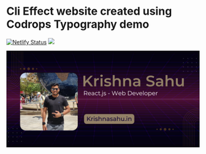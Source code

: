 # Cli Effect website created using Codrops Typography demo

[![Netlify Status](https://api.netlify.com/api/v1/badges/abc944d5-ad2a-4fb8-a2b1-398a311dbae9/deploy-status)](https://app.netlify.com/sites/enchanting-chaja-68169a/deploys)
[![](https://img.shields.io/badge/Live%20Website%20Link%20~%20-cli.Krishnasahu.in-brightgreen&style=flat)](https://polite-frangollo-d6a4a1.netlify.app/)

<img width="1834" alt="github readme" src="https://raw.githubusercontent.com/dvlprkrishna/react-three.js-portfolio/main/src/assets/opengraph.png">
